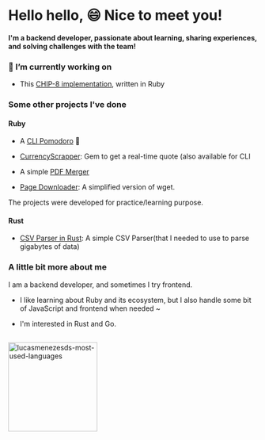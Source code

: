 # Hello hello, :smile: Nice to meet you!

#### I'm a backend developer, passionate about learning, sharing experiences, and solving challenges with the team!

### 🔭 I’m currently working on

- This [CHIP-8 implementation](https://github.com/lucasmenezesds/chip-8-ruby-3), written in Ruby

### Some other projects I've done

#### Ruby

- A [CLI Pomodoro](https://github.com/lucasmenezesds/pomodoro-in-ruby-cli) :tomato:

- [CurrencyScrapper](https://github.com/lucasmenezesds/currency_scrapper): Gem to get a real-time quote (also available
  for CLI

- A simple [PDF Merger](https://github.com/lucasmenezesds/pdf_merger)

- [Page Downloader](https://github.com/lucasmenezesds/page_downloader): A simplified version of wget.

The projects were developed for practice/learning purpose.

#### Rust

- [CSV Parser in Rust](https://github.com/lucasmenezesds/simple-csv-parser-in-rust): A simple CSV Parser(that I needed
  to use to parse gigabytes of
  data)

### A little bit more about me

I am a backend developer, and sometimes I try frontend.

- I like learning about Ruby and its ecosystem, but I also handle some bit of JavaScript and frontend when needed ~

- I'm interested in Rust and Go.

##

<div style="display:block;">
  <a href="https://github.com/lucasmenezesds">
  <img alt="lucasmenezesds-most-used-languages" height="180em" src="https://github-readme-stats.vercel.app/api/top-langs/?username=lucasmenezesds&layout=compact&langs_count=6&theme=nord&hide=java,thrift"/>
</div>

<!--
<div>

![Snake animation](https://github.com/lucasmenezesds/lucasmenezesds/blob/output/github-contribution-grid-snake.svg)

</div>


Here are some ideas to get you started:

- 🔭 I’m currently working on ...
- 🌱 I’m currently learning ...
- 👯 I’m looking to collaborate on ...
- 🤔 I’m looking for help with ...
- 💬 Ask me about ...
- 📫 How to reach me: ...
- 😄 Pronouns: ...
- ⚡ Fun fact: ...

Couple other things could help you built yours :)

https://github.com/ikatyang/emoji-cheat-sheet/blob/master/README.md
https://github.com/Platane/snk
-->
